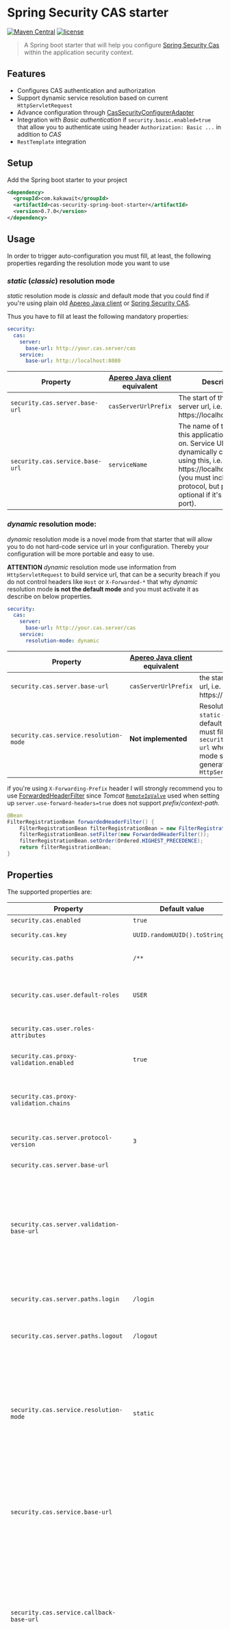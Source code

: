 # Spring Security CAS starter

[![Maven Central](https://img.shields.io/maven-central/v/com.kakawait/cas-security-spring-boot-starter.svg)](https://search.maven.org/#artifactdetails%7Ccom.kakawait%7Ccas-security-spring-boot-starter%7C0.7.0%7Cjar)
[![license](https://img.shields.io/github/license/kakawait/cas-security-spring-boot-starter.svg)](https://github.com/kakawait/cas-security-spring-boot-starter/blob/master/LICENSE.md)

> A Spring boot starter that will help you configure [Spring Security Cas](http://docs.spring.io/spring-security/site/docs/current/reference/html/cas.html) within the application security context.

## Features

- Configures CAS authentication and authorization
- Support dynamic service resolution based on current `HttpServletRequest`
- Advance configuration through [CasSecurityConfigurerAdapter](https://github.com/kakawait/cas-security-spring-boot-starter/blob/master/cas-security-spring-boot-autoconfigure/src/main/java/com/kakawait/spring/boot/security/cas/CasSecurityConfigurerAdapter.java)
- Integration with _Basic authentication_ if `security.basic.enabled=true` that allow you to authenticate using header `Authorization: Basic ...` in addition to _CAS_
- `RestTemplate` integration

## Setup

Add the Spring boot starter to your project

```xml
<dependency>
  <groupId>com.kakawait</groupId>
  <artifactId>cas-security-spring-boot-starter</artifactId>
  <version>0.7.0</version>
</dependency>
```

## Usage

In order to trigger auto-configuration you must fill, at least, the following properties regarding the resolution mode you want to use

### _static_ (_classic_) resolution mode

_static_ resolution mode is _classic_ and default mode that you could find if you're using plain old [Apereo Java client](https://github.com/apereo/java-cas-client) or [Spring Security CAS](http://docs.spring.io/spring-security/site/docs/current/reference/html/cas.html).

Thus you have to fill at least the following mandatory properties:

```yml
security:
  cas:
    server:
      base-url: http://your.cas.server/cas
    service:
      base-url: http://localhost:8080
```

| Property                        | [Apereo Java client](https://github.com/apereo/java-cas-client) equivalent | Description                                                                                                                                                                                                              |
|---------------------------------|----------------------------------------------------------------------------|--------------------------------------------------------------------------------------------------------------------------------------------------------------------------------------------------------------------------|
| `security.cas.server.base-url`  | `casServerUrlPrefix`                                                       | The start of the CAS server url, i.e. https://localhost:8443/cas                                                                                                                                                         |
| `security.cas.service.base-url` | `serviceName`                                                              | The name of the server this application is hosted on. Service URL will be dynamically constructed using this, i.e. https://localhost:8443 (you must include the protocol, but port is optional if it's a standard port). |

### _dynamic_ resolution mode:

_dynamic_ resolution mode is a novel mode from that starter that will allow you to do not hard-code service url in your configuration. Thereby your configuration will be more portable and easy to use.

**ATTENTION** _dynamic_ resolution mode use information from `HttpServletRequest` to build service url, that can be a security breach if you do not control headers like `Host` or `X-Forwarded-*` that why _dynamic_ resolution mode **is not the default mode** and you must activate it as describe on below properties.

```yml
security:
  cas:
    server:
      base-url: http://your.cas.server/cas
    service:
      resolution-mode: dynamic
```

| Property                               | [Apereo Java client](https://github.com/apereo/java-cas-client) equivalent | Description                                                                                                                                                                                                         |
|----------------------------------------|----------------------------------------------------------------------------|---------------------------------------------------------------------------------------------------------------------------------------------------------------------------------------------------------------------|
| `security.cas.server.base-url`         | `casServerUrlPrefix`                                                       | the start of the CAS server url, i.e. https://localhost:8443/cas                                                                                                                                                    |
| `security.cas.service.resolution-mode` | **Not implemented**                                                        | Resolution modes can be `static` or `dynamic`, by default is `static` and you must fill `security.cas.service.base-url` whereas in `dynamic` mode service url will be generated from receiving `HttpServletRequest` |

if you're using `X-Forwarding-Prefix` header I will strongly recommend you to use [ForwardedHeaderFilter](http://docs.spring.io/spring-framework/docs/current/javadoc-api/org/springframework/web/filter/ForwardedHeaderFilter.html) since _Tomcat_ [`RemoteIpValve`](https://tomcat.apache.org/tomcat-8.5-doc/api/org/apache/catalina/valves/RemoteIpValve.html) used when setting up `server.use-forward-headers=true` does not support _prefix_/_context-path_.

```java
@Bean
FilterRegistrationBean forwardedHeaderFilter() {
    FilterRegistrationBean filterRegistrationBean = new FilterRegistrationBean();
    filterRegistrationBean.setFilter(new ForwardedHeaderFilter());
    filterRegistrationBean.setOrder(Ordered.HIGHEST_PRECEDENCE);
    return filterRegistrationBean;
}
```

## Properties

The supported properties are:

| Property                                    | Default value                  | Description                                                                                                                                                                                                                                                                                                                                                                                                                                                                                                                                                                                           |
|---------------------------------------------|--------------------------------|-------------------------------------------------------------------------------------------------------------------------------------------------------------------------------------------------------------------------------------------------------------------------------------------------------------------------------------------------------------------------------------------------------------------------------------------------------------------------------------------------------------------------------------------------------------------------------------------------------|
| `security.cas.enabled`                      | `true`                         | Enable CAS security                                                                                                                                                                                                                                                                                                                                                                                                                                                                                                                                                                                   |
| `security.cas.key`                          | `UUID.randomUUID().toString()` | An id used by the [`CasAuthenticationProvider`](https://docs.spring.io/spring-security/site/docs/current/apidocs/org/springframework/security/cas/authentication/CasAuthenticationProvider.html#setKey-java.lang.String-)                                                                                                                                                                                                                                                                                                                                                                             |
| `security.cas.paths`                        | `/**`                          | Comma-separated list of paths to secure (work as same way as `security.basic.path`)                                                                                                                                                                                                                                                                                                                                                                                                                                                                                                                   |
| `security.cas.user.default-roles`           | `USER`                         | Comma-separated list of default user roles. If roles have been found from `security.cas.user.roles-attributes` default roles will be append to the list of users roles                                                                                                                                                                                                                                                                                                                                                                                                                                |
| `security.cas.user.roles-attributes`        |                                | Comma-separated list of CAS attributes to be used to determine user roles                                                                                                                                                                                                                                                                                                                                                                                                                                                                                                                             |
| `security.cas.proxy-validation.enabled`     | `true`                         | Defines if proxy should be checked again chains `security.cas.proxy-validation.chains`                                                                                                                                                                                                                                                                                                                                                                                                                                                                                                                |
| `security.cas.proxy-validation.chains`      |                                | Defines proxy chains. Each acceptable proxy chain should include a comma-separated list of URLs (for exact match) or regular expressions of URLs (starting by the ^ character)                                                                                                                                                                                                                                                                                                                                                                                                                        |
| `security.cas.server.protocol-version`      | `3`                            | Determine which CAS protocol version to be used, only protocol version 1, 2 or 3 is supported.                                                                                                                                                                                                                                                                                                                                                                                                                                                                                                        |
| `security.cas.server.base-url`              |                                | The start of the CAS server url, i.e. https://localhost:8443/cas                                                                                                                                                                                                                                                                                                                                                                                                                                                                                                                                      |
| `security.cas.server.validation-base-url`   |                                | Optional, `security.cas.server.base-url` is used if missing. The start of the CAS server url (similar to `security.cas.server.base-url`) used during ticket validation flow. Could be useful when server (your service) to server (CAS server) network is different from your external/browser network (i.e. docker environment, see [docker profile properties](https://github.com/kakawait/cas-security-spring-boot-starter/blob/master/cas-security-spring-boot-sample/src/main/resources/application.yml)).                                                                                       | 
| `security.cas.server.paths.login`           | `/login`                       | Defines the location of the CAS server login path that will be append to the existing `security.cas.server.base-url` url                                                                                                                                                                                                                                                                                                                                                                                                                                                                              |
| `security.cas.server.paths.logout`          | `/logout`                      | Defines the location of the CAS server logout path that will be append to the existing `security.cas.server.base-url` url                                                                                                                                                                                                                                                                                                                                                                                                                                                                             |
| `security.cas.service.resolution-mode`      | `static`                       | Resolution modes can be `static` or `dynamic`, by default is `static` and you must fill `security.cas.service.base-url` whereas in `dynamic` mode service url will be generated from receiving `HttpServletRequest`. **Attention** will not override `security.cas.server.validation-base-url` and `security.cas.service.callback-base-url` if defined, see [docker profile properties](https://github.com/kakawait/cas-security-spring-boot-starter/blob/master/cas-security-spring-boot-sample/src/main/resources/application.yml) to get an example.                                               |
| `security.cas.service.base-url`             |                                | The name of the server this application is hosted on. Service URL will be dynamically constructed using this, i.e. https://localhost:8443 (you must include the protocol, but port is optional if it's a standard port). Skipped if resolution mode is `dynamic`.                                                                                                                                                                                                                                                                                                                                     |
| `security.cas.service.callback-base-url`    |                                | Optional, `security.cas.service.base-url` is used if missing. Represents the base url that will be used to compute _Proxy granting ticket callback_ (see `security.cas.service.paths.proxy-callback`). It could be useful to be different from `security.cas.service.base-url` when server (CAS server) to server (your service) network is different from your external/browser network (i.e. docker environment, see see [docker profile properties](https://github.com/kakawait/cas-security-spring-boot-starter/blob/master/cas-security-spring-boot-sample/src/main/resources/application.yml)). | 
| `security.cas.service.paths.login`          | `/login`                       | Defines the application login path that will be append to the existing `security.cas.service.base-url` url                                                                                                                                                                                                                                                                                                                                                                                                                                                                                            |
| `security.cas.service.paths.logout`         | `/logout`                      | Defines the application logout path that will be append to the existing `security.cas.service.base-url` url                                                                                                                                                                                                                                                                                                                                                                                                                                                                                           |
| `security.cas.service.paths.proxy-callback` |                                | The callback path that will be, if present, append to the `security.cas.service.callback-base-url` or `security.cas.service.base-url` and add to as parameter inside request validation. **It must be set if you want to receive _Proxy Granting Ticket_ `PGT`**.                                                                                                                                                                                                                                                                                                                                     |

Otherwise you can checkout [CasSecurityProperties](https://github.com/kakawait/cas-security-spring-boot-starter/blob/master/cas-security-spring-boot-autoconfigure/src/main/java/com/kakawait/spring/boot/security/cas/CasSecurityProperties.java) class.

## Additional configuration

If you need to set additional configuration options simply register within Spring application context instance of [`CasSecurityConfigurerAdapter`](https://github.com/kakawait/cas-security-spring-boot-starter/blob/master/cas-security-spring-boot-autoconfigure/src/main/java/com/kakawait/spring/boot/security/cas/CasSecurityConfigurerAdapter.java)

```java
@Configuration
class CustomCasSecurityConfiguration extends CasSecurityConfigurerAdapter {
    @Override
    public void configure(CasAuthenticationFilterConfigurer filter) {
        // Here you can configure CasAuthenticationFilter
    }
    
    @Override
    public void configure(CasSingleSignOutFilterConfigurer filter) {
        // Here you can configure SingleSignOutFilter
    }

    @Override
    public void configure(CasAuthenticationProviderSecurityBuilder provider) {
        // Here  you can configure CasAuthenticationProvider
    }
    
    @Override
    public void configure(HttpSecurity http) throws Exception {
        // Here you can configure Spring Security HttpSecurity object during init configure
    }
    
    @Override
    public void configure(CasTicketValidatorBuilder ticketValidator) {
        // Here you can configure CasTicketValidator
    }
}
```

Otherwise many beans defined in that starter are annotated with `@ConditionOnMissingBean` thus you can override default bean definitions.

## Proxy granting storage

Starter does not provide any additional _proxy granting storage_ (yet), by default an _in memory_ storage is used [`ProxyGrantingTicketStorageImpl`](https://github.com/apereo/java-cas-client/blob/master/cas-client-core/src/main/java/org/jasig/cas/client/proxy/ProxyGrantingTicketStorageImpl.java).

To override it you can expose a `ProxyGrantingTicketStorage` beans like following:

```java
@Bean
ProxyGrantingTicketStorage proxyGrantingTicketStorage() {
    return new MyCustomProxyGrantingTicketStorage();
}
```

**Or** use `configurer` but a bit longer since you must report `ProxyGrantingTicketStorage` in both `CasAuthenticationFilter` and `TicketValidator`

```java
@Configuration
class CustomCasSecurityConfiguration extends CasSecurityConfigurerAdapter {
    @Override
    public void configure(CasAuthenticationFilterConfigurer filter) {
        filter.proxyGrantingTicketStorage(new MyCustomProxyGrantingStorage());
    }
    
    @Override
    public void configure(CasTicketValidatorBuilder ticketValidator) {
        ticketValidator.proxyGrantingTicketStorage(new MyCustomProxyGrantingStorage());
    }
}
```

## Logout & SLO

By default starter will configure both _logout_ and _single logout (SLO)_.

**ATTENTION** default _logout_ (on `/logout`) behavior will:
 
1. Logout from application and also logout from CAS server that will logout any other applications.
2. Keep default Spring security behavior concerning _CSRF_ and _logging out_ to summarize if _CSRF_ is enabled logout will only mapped on `POST`, see https://docs.spring.io/spring-security/site/docs/current/reference/htmlsingle/#csrf-logout for more details 

If you want to change those behaviors, for example by adding a logout page that will propose user to logout from other application, you may configure like following:

```java
@Configuration
class CasCustomLogoutConfiguration extends CasSecurityConfigurerAdapter {
    private final CasSecurityProperties casSecurityProperties;

    private final LogoutSuccessHandler casLogoutSuccessHandler;
    
    public CustomLogoutConfiguration(LogoutSuccessHandler casLogoutSuccessHandler) {
        this.casLogoutSuccessHandler = casLogoutSuccessHandler;
    }

    @Override
    public void configure(HttpSecurity http) throws Exception {
        http.logout()
            .permitAll()
            // Add null logoutSuccessHandler to disable CasLogoutSuccessHandler
            .logoutSuccessHandler(null)
            .logoutSuccessUrl("/logout.html")
            .logoutRequestMatcher(new AntPathRequestMatcher("/logout"));
        LogoutFilter filter = new LogoutFilter(casLogoutSuccessHandler, new SecurityContextLogoutHandler());
        filter.setFilterProcessesUrl("/cas/logout");
        http.addFilterBefore(filter, LogoutFilter.class);
    }
}

@Configuration
class WebMvcConfiguration extends WebMvcConfigurerAdapter {
    @Override
    public void addViewControllers(ViewControllerRegistry registry) {
        registry.addViewController("/logout.html").setViewName("logout");
        registry.setOrder(Ordered.HIGHEST_PRECEDENCE);
    }
}
```

With possible `logout.html` like following
 
 ```html
<!DOCTYPE html>
<html xmlns:th="http://www.thymeleaf.org">
<head>
    <meta charset="UTF-8" />
    <title>Logout page</title>
</head>
<body>
    <h2>Do you want to log out of CAS?</h2>
    <p>You have logged out of this application, but may still have an active single-sign on session with CAS.</p>
    <p><a href="/cas/logout" th:href="@{/cas/logout}">Logout of CAS</a></p>
</body>
</html>
```

You can checkout & run sample module [`cas-security-spring-boot-sample`](https://github.com/kakawait/cas-security-spring-boot-starter/tree/master/cas-security-spring-boot-sample) with _profile_ `custom-logout`.

## Proxy chains validation

By default client configuration is `security.cas.proxy-validation.enabled = true` with empty proxy chains (`security.cas.proxy-validation.chains`). That mean you will not be able to validate proxy ticket since proxy chains is empty.

You should disable proxy validation using:

```yml
security:
  cas:
    proxy-validation:
      enabled: false
```

**But is not recommended for production environment**, or define your own proxy chains:

```yml
security
  cas:
    proxy-validation:
      chains:
        - http://localhost:8180, http://localhost:8181
        - - http://localhost:8280
          - http://localhost:8281
        - ^http://my\\.domain\\..*
```

As you can see there is multiple syntaxes for `yml` format to define _collection of collection_:

1. Using _comma-separated_ list
2. Using double `- -` syntax

If you are using `properties` format you could translate like following:

```properties
security.cas.proxy-validation.chains[0] = http://localhost:8180, http://localhost:8181
security.cas.proxy-validation.chains[1] = http://localhost:8280, http://localhost:8281
security.cas.proxy-validation.chains[2] = ^http://my\\.domain\\..*
```

## RestTemplate integration with Proxy ticket

Since `0.7.0` version, there is a simple integration with `RestTemplate` but not enabled by default.

In order to enabled it you must create your own `RestTemplate` bean and adding an _interceptor_

```java
@Bean
RestTemplate casRestTemplate(ServiceProperties serviceProperties, ProxyTicketProvider proxyTicketProvider) {
    RestTemplate restTemplate = new RestTemplate();
    restTemplate.getInterceptors().add(new CasAuthorizationInterceptor(serviceProperties, proxyTicketProvider));
    return restTemplate;
}
```

This _interceptor_ is pretty simple, it will simply ask a new _proxy ticket_ for each request and append it to request query parameter.
For example with: `http://httpbin.org/get` interceptor will modify request uri to become `http://httpbin.org/get?ticket=PT-XX-YYYYYYYYYY`.

**ATTENTION** if _interceptor_ get any issue to get _proxy ticket_ from CAS server, it will throw an `IllegalStateException`.

Please checkout You can found sample usage for both on [`CasSecuritySpringBootSampleApplication`](https://github.com/kakawait/cas-security-spring-boot-starter/blob/master/cas-security-spring-boot-sample/src/main/java/com/kakawait/CasSecuritySpringBootSampleApplication.java) to get an sample usage.

### AssertionProvider and ProxyTicketProvider

In addition to `RestTemplate` integration, since `0.7.0` there is now two new autoconfigured beans:

1. `AssertionProvider` that will provide you a way to retrieve the current (bounded to current authenticated request) `org.jasig.cas.client.validation.Assertion`
2. `ProxyTicketProvider` that will provide you a simple way to ask a _proxy ticket_ for a given service (regarding the current authenticated request)

You can found sample usage for both on [`CasSecuritySpringBootSampleApplication`](https://github.com/kakawait/cas-security-spring-boot-starter/blob/master/cas-security-spring-boot-sample/src/main/java/com/kakawait/CasSecuritySpringBootSampleApplication.java)

## License

MIT License
